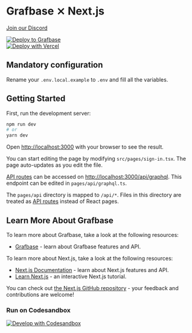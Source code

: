 # Grafbase ⨯ Next.js

[Join our Discord](https://discord.gg/grafbase)

[![Deploy to Grafbase](https://grafbase.com/button)](https://grafbase.com/new/configure?template=Todo&source=https%3A%2F%2Fgithub.com%2Fgrafbase%2Fgrafbase%2Ftree%2Fmain%2Ftemplates%2Ftodo)
</br>
[![Deploy with Vercel](https://vercel.com/button)](https://vercel.com/import/project?template=https://github.com/grafbase/grafbase/tree/main/examples/nextjs) 

## Mandatory configuration

Rename your `.env.local.example` to `.env` and fill all the variables.

## Getting Started

First, run the development server:

```bash
npm run dev
# or
yarn dev
```

Open [http://localhost:3000](http://localhost:3000) with your browser to see the result.

You can start editing the page by modifying `src/pages/sign-in.tsx`. The page auto-updates as you edit the file.

[API routes](https://nextjs.org/docs/api-routes/introduction) can be accessed on [http://localhost:3000/api/graphql](http://localhost:3000/api/graphql). This endpoint can be edited in `pages/api/graphql.ts`.

The `pages/api` directory is mapped to `/api/*`. Files in this directory are treated as [API routes](https://nextjs.org/docs/api-routes/introduction) instead of React pages.

## Learn More About Grafbase

To learn more about Grafbase, take a look at the following resources:

- [Grafbase](https://grafbase.com/) - learn about Grafbase features and API.

To learn more about Next.js, take a look at the following resources:

- [Next.js Documentation](https://nextjs.org/docs) - learn about Next.js features and API.
- [Learn Next.js](https://nextjs.org/learn) - an interactive Next.js tutorial.

You can check out [the Next.js GitHub repository](https://github.com/vercel/next.js/) - your feedback and contributions are welcome!

### Run on Codesandbox

[![Develop with Codesandbox](https://codesandbox.io/static/img/play-codesandbox.svg)](https://github.com/grafbase/grafbase/tree/main/examples/nextjs)